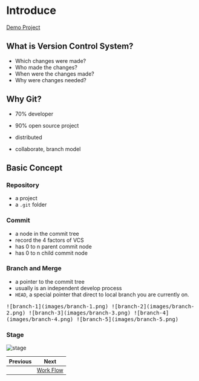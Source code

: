 # Introduce

[Demo Project](https://git-brion-us.asml.com:8443/users/dxu/repos/git-demo/browse)

## What is Version Control System?

- Which changes were made?
- Who made the changes?
- When were the changes made?
- Why were changes needed?

## Why Git?

- 70% developer
- 90% open source project

- distributed
- collaborate, branch model

## Basic Concept

### Repository

- a project
- a `.git` folder

### Commit

- a node in the commit tree
- record the 4 factors of VCS
- has 0 to n parent commit node
- has 0 to n child commit node

### Branch and Merge

- a pointer to the commit tree
- usually is an independent develop process
- `HEAD`, a special pointer that direct to local branch you are currently on.

<kbd>
![branch-1](images/branch-1.png)
</kbd>

<kbd>
![branch-2](images/branch-2.png)
</kbd>

<kbd>
![branch-3](images/branch-3.png)
</kbd>

<kbd>
![branch-4](images/branch-4.png)
</kbd>

<kbd>
![branch-5](images/branch-5.png)
</kbd>


### Stage

![stage](https://git-scm.com/book/en/v2/images/areas.png)


| Previous | Next |
| --- | --- |
|   | [Work Flow](2-workflow.md) |